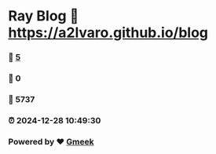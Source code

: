 # Ray Blog :link: https://a2lvaro.github.io/blog 
### :page_facing_up: [5](https://a2lvaro.github.io/blog/tag.html) 
### :speech_balloon: 0 
### :hibiscus: 5737 
### :alarm_clock: 2024-12-28 10:49:30 
### Powered by :heart: [Gmeek](https://github.com/Meekdai/Gmeek)
